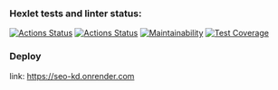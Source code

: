 ### Hexlet tests and linter status:
[![Actions Status](https://github.com/kitdim/java-project/actions/workflows/hexlet-check.yml/badge.svg)](https://github.com/kitdim/java-project/actions)
[![Actions Status](https://github.com/kitdim/java-project/actions/workflows/java_ci.yml/badge.svg)](https://github.com/kitdim/java-project/actions)
[![Maintainability](https://api.codeclimate.com/v1/badges/dcb01f6a48a0e5d034a4/maintainability)](https://codeclimate.com/github/kitdim/java-project/maintainability)
[![Test Coverage](https://api.codeclimate.com/v1/badges/dcb01f6a48a0e5d034a4/test_coverage)](https://codeclimate.com/github/kitdim/java-project/test_coverage)
### Deploy
link: https://seo-kd.onrender.com